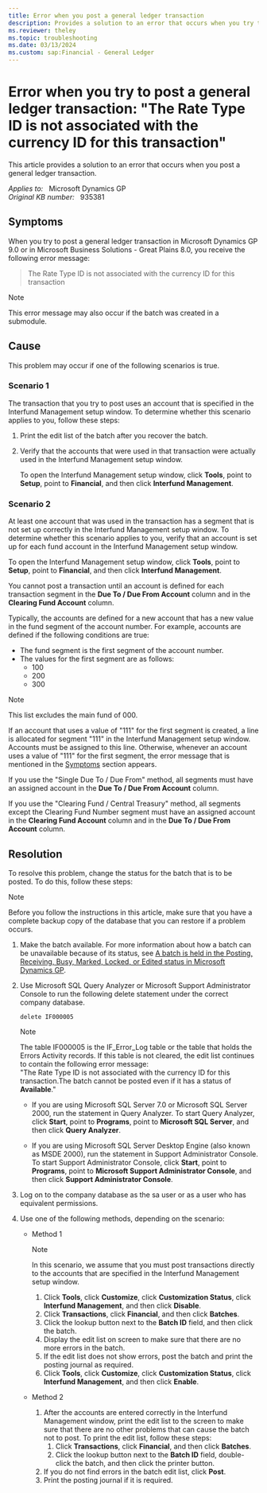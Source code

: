```yaml
---
title: Error when you post a general ledger transaction 
description: Provides a solution to an error that occurs when you try to post a general ledger transaction.
ms.reviewer: theley
ms.topic: troubleshooting
ms.date: 03/13/2024
ms.custom: sap:Financial - General Ledger
---
```

# Error when you try to post a general ledger transaction: "The Rate Type ID is not associated with the currency ID for this transaction"

This article provides a solution to an error that occurs when you post a general ledger transaction.

_Applies to:_ &nbsp; Microsoft Dynamics GP  
_Original KB number:_ &nbsp; 935381

## Symptoms

When you try to post a general ledger transaction in Microsoft Dynamics GP 9.0 or in Microsoft Business Solutions - Great Plains 8.0, you receive the following error message:

> The Rate Type ID is not associated with the currency ID for this transaction

> [!NOTE]
> This error message may also occur if the batch was created in a submodule.

## Cause

This problem may occur if one of the following scenarios is true.

### Scenario 1

The transaction that you try to post uses an account that is specified in the Interfund Management setup window. To determine whether this scenario applies to you, follow these steps:

1. Print the edit list of the batch after you recover the batch.
2. Verify that the accounts that were used in that transaction were actually used in the Interfund Management setup window.

    To open the Interfund Management setup window, click **Tools**, point to **Setup**, point to **Financial**, and then click **Interfund Management**.

### Scenario 2

At least one account that was used in the transaction has a segment that is not set up correctly in the Interfund Management setup window. To determine whether this scenario applies to you, verify that an account is set up for each fund account in the Interfund Management setup window.

To open the Interfund Management setup window, click **Tools**, point to **Setup**, point to **Financial**, and then click **Interfund Management**.

You cannot post a transaction until an account is defined for each transaction segment in the **Due To / Due From Account** column and in the **Clearing Fund Account** column.

Typically, the accounts are defined for a new account that has a new value in the fund segment of the account number. For example, accounts are defined if the following conditions are true:

- The fund segment is the first segment of the account number.
- The values for the first segment are as follows:
  - 100
  - 200
  - 300

> [!NOTE]
> This list excludes the main fund of 000.

If an account that uses a value of "111" for the first segment is created, a line is allocated for segment "111" in the Interfund Management setup window. Accounts must be assigned to this line. Otherwise, whenever an account uses a value of "111" for the first segment, the error message that is mentioned in the [Symptoms](#symptoms) section appears.  

If you use the "Single Due To / Due From" method, all segments must have an assigned account in the **Due To / Due From Account** column.  

If you use the "Clearing Fund / Central Treasury" method, all segments except the Clearing Fund Number segment must have an assigned account in the **Clearing Fund Account** column and in the **Due To / Due From Account** column.

## Resolution

To resolve this problem, change the status for the batch that is to be posted. To do this, follow these steps:

> [!NOTE]
> Before you follow the instructions in this article, make sure that you have a complete backup copy of the database that you can restore if a problem occurs.

1. Make the batch available. For more information about how a batch can be unavailable because of its status, see [A batch is held in the Posting, Receiving, Busy, Marked, Locked, or Edited status in Microsoft Dynamics GP](https://support.microsoft.com/help/850289).

2. Use Microsoft SQL Query Analyzer or Microsoft Support Administrator Console to run the following delete statement under the correct company database.

    `delete IF000005`

    > [!NOTE]
    > The table IF000005 is the IF_Error_Log table or the table that holds the Errors Activity records. If this table is not cleared, the edit list continues to contain the following error message:  
    > "The Rate Type ID is not associated with the currency ID for this transaction.The batch cannot be posted even if it has a status of **Available**."

    - If you are using Microsoft SQL Server 7.0 or Microsoft SQL Server 2000, run the statement in Query Analyzer. To start Query Analyzer, click **Start**, point to **Programs**, point to **Microsoft SQL Server**, and then click **Query Analyzer**.

    - If you are using Microsoft SQL Server Desktop Engine (also known as MSDE 2000), run the statement in Support Administrator Console. To start Support Administrator Console, click **Start**, point to **Programs**, point to **Microsoft Support Administrator Console**, and then click **Support Administrator Console**.

3. Log on to the company database as the sa user or as a user who has equivalent permissions.
4. Use one of the following methods, depending on the scenario:

    - Method 1
        > [!NOTE]
        > In this scenario, we assume that you must post transactions directly to the accounts that are specified in the Interfund Management setup window.

        1. Click **Tools**, click **Customize**, click **Customization Status**, click **Interfund Management**, and then click **Disable**.
        2. Click **Transactions**, click **Financial**, and then click **Batches**.
        3. Click the lookup button next to the **Batch ID** field, and then click the batch.
        4. Display the edit list on screen to make sure that there are no more errors in the batch.
        5. If the edit list does not show errors, post the batch and print the posting journal as required.
        6. Click **Tools**, click **Customize**, click **Customization Status**, click **Interfund Management**, and then click **Enable**.

    - Method 2

        1. After the accounts are entered correctly in the Interfund Management window, print the edit list to the screen to make sure that there are no other problems that can cause the batch not to post. To print the edit list, follow these steps:
            1. Click **Transactions**, click **Financial**, and then click **Batches**.
            2. Click the lookup button next to the **Batch ID** field, double-click the batch, and then click the printer button.
        2. If you do not find errors in the batch edit list, click **Post**.
        3. Print the posting journal if it is required.
